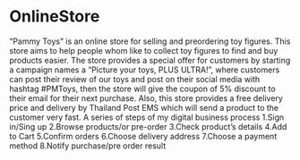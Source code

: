 # OnlineStore

 “Pammy Toys” is an online store for selling and preordering toy figures. This store aims to help people whom like to collect toy figures to find and buy products easier. The store provides a special offer for customers by starting a campaign names a “Picture your toys, PLUS ULTRA!”, where customers can post their review of our toys and post on their social media with hashtag #PMToys, then the store will give the coupon of 5% discount to their email for their next purchase. Also, this store provides a free delivery price and delivery by Thailand Post EMS which will send a product to the customer very fast.
A series of steps of my digital business process
1.Sign in/Sing up
2.Browse products/or pre-order
3.Check product’s details
4.Add to Cart
5.Confirm orders
6.Choose delivery address
7.Choose a payment method
8.Notify purchase/pre order result

